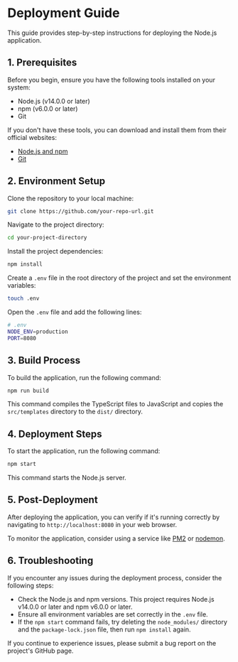 # Deployment Guide

This guide provides step-by-step instructions for deploying the Node.js application.

## 1. Prerequisites

Before you begin, ensure you have the following tools installed on your system:

- Node.js (v14.0.0 or later)
- npm (v6.0.0 or later)
- Git

If you don't have these tools, you can download and install them from their official websites:

- [Node.js and npm](https://nodejs.org/en/download/)
- [Git](https://git-scm.com/downloads)

## 2. Environment Setup

Clone the repository to your local machine:

```bash
git clone https://github.com/your-repo-url.git
```

Navigate to the project directory:

```bash
cd your-project-directory
```

Install the project dependencies:

```bash
npm install
```

Create a `.env` file in the root directory of the project and set the environment variables:

```bash
touch .env
```

Open the `.env` file and add the following lines:

```bash
# .env
NODE_ENV=production
PORT=8080
```

## 3. Build Process

To build the application, run the following command:

```bash
npm run build
```

This command compiles the TypeScript files to JavaScript and copies the `src/templates` directory to the `dist/` directory.

## 4. Deployment Steps

To start the application, run the following command:

```bash
npm start
```

This command starts the Node.js server.

## 5. Post-Deployment

After deploying the application, you can verify if it's running correctly by navigating to `http://localhost:8080` in your web browser.

To monitor the application, consider using a service like [PM2](https://pm2.keymetrics.io/) or [nodemon](https://nodemon.io/).

## 6. Troubleshooting

If you encounter any issues during the deployment process, consider the following steps:

- Check the Node.js and npm versions. This project requires Node.js v14.0.0 or later and npm v6.0.0 or later.
- Ensure all environment variables are set correctly in the `.env` file.
- If the `npm start` command fails, try deleting the `node_modules/` directory and the `package-lock.json` file, then run `npm install` again.

If you continue to experience issues, please submit a bug report on the project's GitHub page.